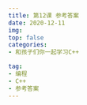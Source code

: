 ```yaml
---
title: 第12课 参考答案
date: 2020-12-11
img: 
top: false
categories:
- 和孩子们你一起学习C++

tag: 
- 编程
- C++
- 参考答案
---
```

